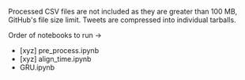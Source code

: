 Processed CSV files are not included as they are greater than 100 MB, GitHub's file size limit.
Tweets are compressed into individual tarballs.

Order of notebooks to run -> 
* [xyz] pre_process.ipynb
* [xyz] align_time.ipynb
* GRU.ipynb
